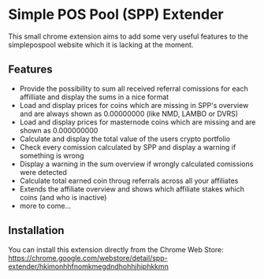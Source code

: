 # Simple POS Pool (SPP) Extender
This small chrome extension aims to add some very useful features to the simplepospool website which it is lacking at the moment.

Features
--------
- Provide the possibility to sum all received referral comissions for each affilliate and display the sums in a nice format
- Load and display prices for coins which are missing in SPP's overview and are always shown as 0.00000000 (like NMD, LAMBO or DVRS)
- Load and display prices for masternode coins which are missing and are shown as 0.000000000
- Calculate and display the total value of the users crypto portfolio
- Check every comission calculated by SPP and display a warning if something is wrong
- Display a warning in the sum overview if wrongly calculated comissions were detected
- Calculate total earned coin throug referrals across all your affiliates
- Extends the affiliate overview and shows which affiliate stakes which coins (and who is inactive)
- more to come...

Installation
------------
You can install this extension directly from the Chrome Web Store:
https://chrome.google.com/webstore/detail/spp-extender/hkimonhhfnomkmegdndhohhjhiphkkmn
